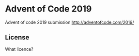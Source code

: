 # Advent of Code 2019

Advent of code 2019 submission http://adventofcode.com/2019/

## License
What licence?


